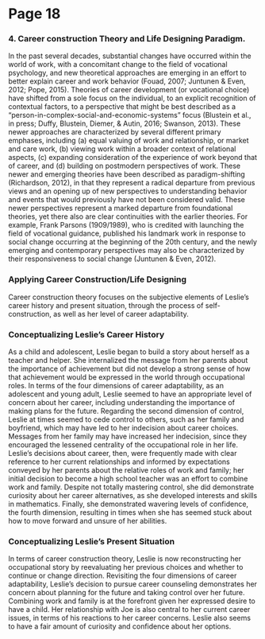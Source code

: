 # Page 18

### 4. **Career construction Theory and Life Designing Paradigm.**

In the past several decades, substantial changes have occurred within the world of work, with a concomitant change to the field of vocational psychology, and new theoretical approaches are emerging in an effort to better explain career and work behavior (Fouad, 2007; Juntunen & Even, 2012; Pope, 2015). Theories of career development (or vocational choice) have shifted from a sole focus on the individual, to an explicit recognition of contextual factors, to a perspective that might be best described as a “person-in-complex-social-and-economic-systems” focus (Blustein et al., in press; Duffy, Blustein, Diemer, & Autin, 2016; Swanson, 2013). These newer approaches are characterized by several different primary emphases, including (a) equal valuing of work and relationship, or market and care work, (b) viewing work within a broader context of relational aspects, (c) expanding consideration of the experience of work beyond that of career, and (d) building on postmodern perspectives of work. These newer and emerging theories have been described as paradigm-shifting (Richardson, 2012), in that they represent a radical departure from previous views and an opening up of new perspectives to understanding behavior and events that would previously have not been considered valid. These newer perspectives represent a marked departure from foundational theories, yet there also are clear continuities with the earlier theories. For example, Frank Parsons (1909/1989), who is credited with launching the field of vocational guidance, published his landmark work in response to social change occurring at the beginning of the 20th century, and the newly emerging and contemporary perspectives may also be characterized by their responsiveness to social change (Juntunen & Even, 2012).

### Applying Career Construction/Life Designing

Career construction theory focuses on the subjective elements of Leslie’s career history and present situation, through the process of self-construction, as well as her level of career adaptability.

### Conceptualizing Leslie’s Career History

As a child and adolescent, Leslie began to build a story about herself as a teacher and helper. She internalized the message from her parents about the importance of achievement but did not develop a strong sense of how that achievement would be expressed in the world through occupational roles. In terms of the four dimensions of career adaptability, as an adolescent and young adult, Leslie seemed to have an appropriate level of concern about her career, including understanding the importance of making plans for the future. Regarding the second dimension of control, Leslie at times seemed to cede control to others, such as her family and boyfriend, which may have led to her indecision about career choices. Messages from her family may have increased her indecision, since they encouraged the lessened centrality of the occupational role in her life. Leslie’s decisions about career, then, were frequently made with clear reference to her current relationships and informed by expectations conveyed by her parents about the relative roles of work and family; her initial decision to become a high school teacher was an effort to combine work and family. Despite not totally mastering control, she did demonstrate curiosity about her career alternatives, as she developed interests and skills in mathematics. Finally, she demonstrated wavering levels of confidence, the fourth dimension, resulting in times when she has seemed stuck about how to move forward and unsure of her abilities.

### Conceptualizing Leslie’s Present Situation

In terms of career construction theory, Leslie is now reconstructing her occupational story by reevaluating her previous choices and whether to continue or change direction. Revisiting the four dimensions of career adaptability, Leslie’s decision to pursue career counseling demonstrates her concern about planning for the future and taking control over her future. Combining work and family is at the forefront given her expressed desire to have a child. Her relationship with Joe is also central to her current career issues, in terms of his reactions to her career concerns. Leslie also seems to have a fair amount of curiosity and confidence about her options.
